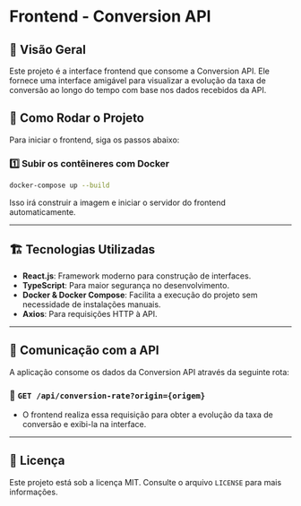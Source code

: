 # Frontend - Conversion API

## 📌 Visão Geral
Este projeto é a interface frontend que consome a Conversion API. Ele fornece uma interface amigável para visualizar a evolução da taxa de conversão ao longo do tempo com base nos dados recebidos da API.

## 🚀 Como Rodar o Projeto
Para iniciar o frontend, siga os passos abaixo:

### 1️⃣ Subir os contêineres com Docker
```sh
docker-compose up --build
```

Isso irá construir a imagem e iniciar o servidor do frontend automaticamente.

---

## 🏗️ Tecnologias Utilizadas
- **React.js**: Framework moderno para construção de interfaces.
- **TypeScript**: Para maior segurança no desenvolvimento.
- **Docker & Docker Compose**: Facilita a execução do projeto sem necessidade de instalações manuais.
- **Axios**: Para requisições HTTP à API.

---

## 🔗 Comunicação com a API
A aplicação consome os dados da Conversion API através da seguinte rota:

### 🔹 `GET /api/conversion-rate?origin={origem}`
- O frontend realiza essa requisição para obter a evolução da taxa de conversão e exibi-la na interface.

---

## 📜 Licença
Este projeto está sob a licença MIT. Consulte o arquivo `LICENSE` para mais informações.

